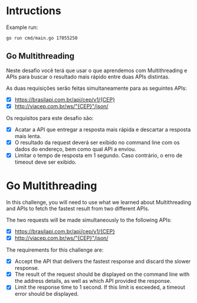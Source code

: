 # Intructions 
Example run:
```
go run cmd/main.go 17055250
```
## Go Multithreading
Neste desafio você terá que usar o que aprendemos com Multithreading e APIs para buscar o resultado mais rápido entre duas APIs distintas.

As duas requisições serão feitas simultaneamente para as seguintes APIs:
- [x] https://brasilapi.com.br/api/cep/v1/{CEP}
- [x] http://viacep.com.br/ws/"{CEP}"/json/

Os requisitos para este desafio são:
- [x] Acatar a API que entregar a resposta mais rápida e descartar a resposta mais lenta.
- [x] O resultado da request deverá ser exibido no command line com os dados do endereço, bem como qual API a enviou.
- [x] Limitar o tempo de resposta em 1 segundo. Caso contrário, o erro de timeout deve ser exibido.

# Go Multithreading
In this challenge, you will need to use what we learned about Multithreading and APIs to fetch the fastest result from two different APIs.

The two requests will be made simultaneously to the following APIs:
- [x] https://brasilapi.com.br/api/cep/v1/{CEP}
- [x] http://viacep.com.br/ws/"{CEP}"/json/

The requirements for this challenge are:
- [x] Accept the API that delivers the fastest response and discard the slower response.
- [x] The result of the request should be displayed on the command line with the address details, as well as which API provided the response.
- [x] Limit the response time to 1 second. If this limit is exceeded, a timeout error should be displayed.